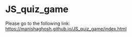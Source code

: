 # JS_quiz_game

Please go to the following link:
 https://manishaghosh.github.io/JS_quiz_game/index.html
